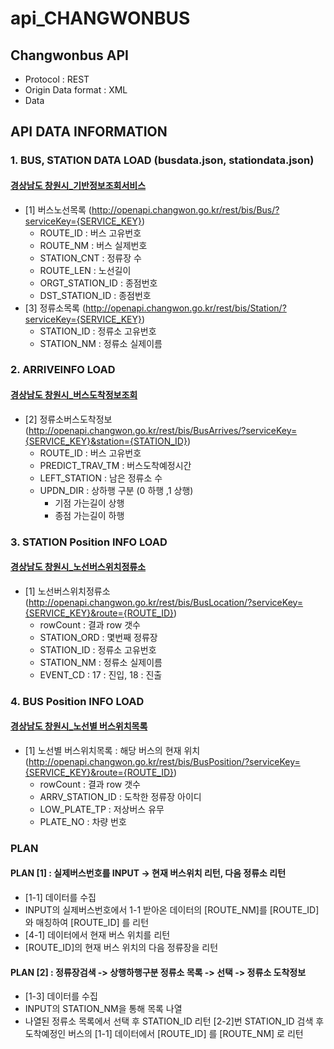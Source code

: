 # api_CHANGWONBUS

## Changwonbus API
* Protocol : REST
* Origin Data format : XML
* Data 

## API DATA INFORMATION

### 1. BUS, STATION DATA LOAD (busdata.json, stationdata.json)
#### [경상남도 창원시_기반정보조회서비스](https://www.data.go.kr/tcs/dss/selectApiDataDetailView.do?publicDataPk=15000096)
   - [1] 버스노선목록 (http://openapi.changwon.go.kr/rest/bis/Bus/?serviceKey={SERVICE_KEY})
      - ROUTE_ID : 버스 고유번호
      - ROUTE_NM : 버스 실제번호
      - STATION_CNT : 정류장 수
      - ROUTE_LEN : 노선길이
      - ORGT_STATION_ID : 종점번호
      - DST_STATION_ID : 종점번호
   - [3] 정류소목록 (http://openapi.changwon.go.kr/rest/bis/Station/?serviceKey={SERVICE_KEY})
      - STATION_ID : 정류소 고유번호
      - STATION_NM : 정류소 실제이름

### 2. ARRIVEINFO LOAD
#### [경상남도 창원시_버스도착정보조회](https://www.data.go.kr/tcs/dss/selectApiDataDetailView.do?publicDataPk=15000386)
   - [2] 정류소버스도착정보 (http://openapi.changwon.go.kr/rest/bis/BusArrives/?serviceKey={SERVICE_KEY}&station={STATION_ID})
      - ROUTE_ID : 버스 고유번호
      - PREDICT_TRAV_TM : 버스도착예정시간
      - LEFT_STATION : 남은 정류소 수
      - UPDN_DIR : 상하행 구분 (0 하행 ,1 상행) 
         - 기점 가는길이 상행
         - 종점 가는길이 하행

### 3. STATION Position INFO LOAD
#### [경상남도 창원시_노선버스위치정류소](https://www.data.go.kr/tcs/dss/selectApiDataDetailView.do?publicDataPk=15000254)
   - [1] 노선버스위치정류소 (http://openapi.changwon.go.kr/rest/bis/BusLocation/?serviceKey={SERVICE_KEY}&route={ROUTE_ID})
      - rowCount : 결과 row 갯수
      - STATION_ORD : 몇번째 정류장
      - STATION_ID : 정류소 고유번호
      - STATION_NM : 정류소 실제이름
      - EVENT_CD : 17 : 진입, 18 : 진출

### 4. BUS Position INFO LOAD
#### [경상남도 창원시_노선별 버스위치목록](https://www.data.go.kr/tcs/dss/selectApiDataDetailView.do?publicDataPk=15000416)
   - [1] 노선별 버스위치목록 : 해당 버스의 현재 위치 (http://openapi.changwon.go.kr/rest/bis/BusPosition/?serviceKey={SERVICE_KEY}&route={ROUTE_ID})
      - rowCount : 결과 row 갯수
      - ARRV_STATION_ID : 도착한 정류장 아이디
      - LOW_PLATE_TP : 저상버스 유무
      - PLATE_NO : 차량 번호

### PLAN
#### PLAN [1] : 실제버스번호를 INPUT -> 현재 버스위치 리턴, 다음 정류소 리턴
   - [1-1] 데이터를 수집
   - INPUT의 실제버스번호에서 1-1 받아온 데이터의 [ROUTE_NM]를 [ROUTE_ID]와 매칭하여 [ROUTE_ID] 를 리턴
   - [4-1] 데이터에서 현재 버스 위치를 리턴
   - [ROUTE_ID]의 현재 버스 위치의 다음 정류장을 리턴
  
#### PLAN [2] : 정류장검색 -> 상행하행구분 정류소 목록 -> 선택 -> 정류소 도착정보
   - [1-3] 데이터를 수집
   - INPUT의 STATION_NM을 통해 목록 나열
   - 나열된 정류소 목록에서 선택 후 STATION_ID 리턴 [2-2]번 STATION_ID 검색 후 도착예정인 버스의 [1-1] 데이터에서 [ROUTE_ID] 를 [ROUTE_NM] 로 리턴